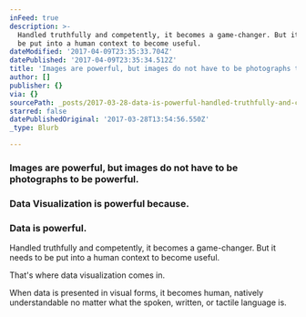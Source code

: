 ```yaml
---
inFeed: true
description: >-
  Handled truthfully and competently, it becomes a game-changer. But it needs to
  be put into a human context to become useful.
dateModified: '2017-04-09T23:35:33.704Z'
datePublished: '2017-04-09T23:35:34.512Z'
title: 'Images are powerful, but images do not have to be photographs to be powerful.'
author: []
publisher: {}
via: {}
sourcePath: _posts/2017-03-28-data-is-powerful-handled-truthfully-and-competently-it-b.md
starred: false
datePublishedOriginal: '2017-03-28T13:54:56.550Z'
_type: Blurb

---
```

### Images are powerful, but images do not have to be photographs to be powerful.

### Data Visualization is powerful because.

### Data is powerful.

Handled truthfully and competently, it becomes a game-changer. But it needs to be put into a human context to become useful.

That's where data visualization comes in.

When data is presented in visual forms, it becomes human, natively understandable no matter what the spoken, written, or tactile language is.